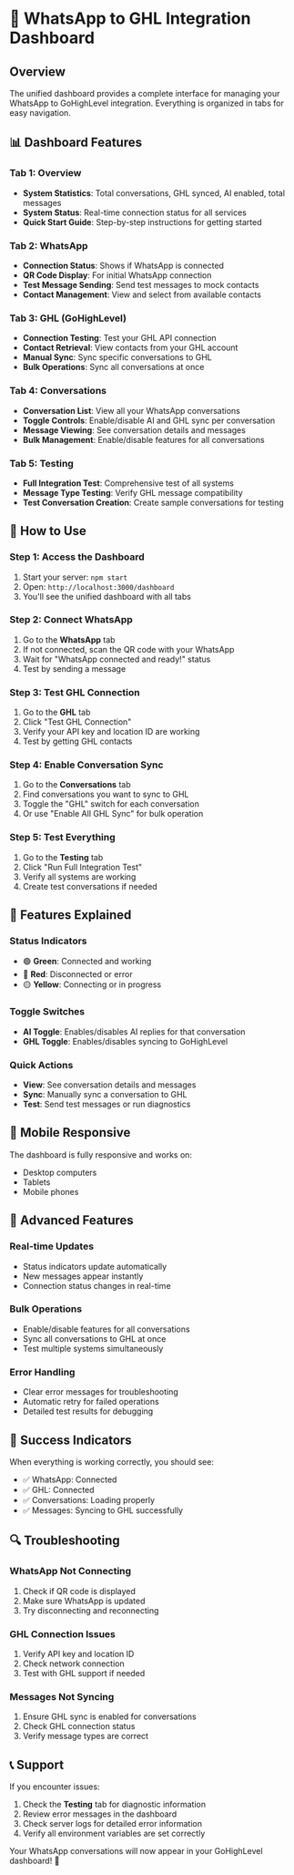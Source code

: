 # 🚀 WhatsApp to GHL Integration Dashboard

## Overview

The unified dashboard provides a complete interface for managing your WhatsApp to GoHighLevel integration. Everything is organized in tabs for easy navigation.

## 📊 Dashboard Features

### **Tab 1: Overview**
- **System Statistics**: Total conversations, GHL synced, AI enabled, total messages
- **System Status**: Real-time connection status for all services
- **Quick Start Guide**: Step-by-step instructions for getting started

### **Tab 2: WhatsApp**
- **Connection Status**: Shows if WhatsApp is connected
- **QR Code Display**: For initial WhatsApp connection
- **Test Message Sending**: Send test messages to mock contacts
- **Contact Management**: View and select from available contacts

### **Tab 3: GHL (GoHighLevel)**
- **Connection Testing**: Test your GHL API connection
- **Contact Retrieval**: View contacts from your GHL account
- **Manual Sync**: Sync specific conversations to GHL
- **Bulk Operations**: Sync all conversations at once

### **Tab 4: Conversations**
- **Conversation List**: View all your WhatsApp conversations
- **Toggle Controls**: Enable/disable AI and GHL sync per conversation
- **Message Viewing**: See conversation details and messages
- **Bulk Management**: Enable/disable features for all conversations

### **Tab 5: Testing**
- **Full Integration Test**: Comprehensive test of all systems
- **Message Type Testing**: Verify GHL message compatibility
- **Test Conversation Creation**: Create sample conversations for testing

## 🎯 How to Use

### **Step 1: Access the Dashboard**
1. Start your server: `npm start`
2. Open: `http://localhost:3000/dashboard`
3. You'll see the unified dashboard with all tabs

### **Step 2: Connect WhatsApp**
1. Go to the **WhatsApp** tab
2. If not connected, scan the QR code with your WhatsApp
3. Wait for "WhatsApp connected and ready!" status
4. Test by sending a message

### **Step 3: Test GHL Connection**
1. Go to the **GHL** tab
2. Click "Test GHL Connection"
3. Verify your API key and location ID are working
4. Test by getting GHL contacts

### **Step 4: Enable Conversation Sync**
1. Go to the **Conversations** tab
2. Find conversations you want to sync to GHL
3. Toggle the "GHL" switch for each conversation
4. Or use "Enable All GHL Sync" for bulk operation

### **Step 5: Test Everything**
1. Go to the **Testing** tab
2. Click "Run Full Integration Test"
3. Verify all systems are working
4. Create test conversations if needed

## 🔧 Features Explained

### **Status Indicators**
- 🟢 **Green**: Connected and working
- 🔴 **Red**: Disconnected or error
- 🟡 **Yellow**: Connecting or in progress

### **Toggle Switches**
- **AI Toggle**: Enables/disables AI replies for that conversation
- **GHL Toggle**: Enables/disables syncing to GoHighLevel

### **Quick Actions**
- **View**: See conversation details and messages
- **Sync**: Manually sync a conversation to GHL
- **Test**: Send test messages or run diagnostics

## 📱 Mobile Responsive

The dashboard is fully responsive and works on:
- Desktop computers
- Tablets
- Mobile phones

## 🚀 Advanced Features

### **Real-time Updates**
- Status indicators update automatically
- New messages appear instantly
- Connection status changes in real-time

### **Bulk Operations**
- Enable/disable features for all conversations
- Sync all conversations to GHL at once
- Test multiple systems simultaneously

### **Error Handling**
- Clear error messages for troubleshooting
- Automatic retry for failed operations
- Detailed test results for debugging

## 🎉 Success Indicators

When everything is working correctly, you should see:
- ✅ WhatsApp: Connected
- ✅ GHL: Connected  
- ✅ Conversations: Loading properly
- ✅ Messages: Syncing to GHL successfully

## 🔍 Troubleshooting

### **WhatsApp Not Connecting**
1. Check if QR code is displayed
2. Make sure WhatsApp is updated
3. Try disconnecting and reconnecting

### **GHL Connection Issues**
1. Verify API key and location ID
2. Check network connection
3. Test with GHL support if needed

### **Messages Not Syncing**
1. Ensure GHL sync is enabled for conversations
2. Check GHL connection status
3. Verify message types are correct

## 📞 Support

If you encounter issues:
1. Check the **Testing** tab for diagnostic information
2. Review error messages in the dashboard
3. Check server logs for detailed error information
4. Verify all environment variables are set correctly

Your WhatsApp conversations will now appear in your GoHighLevel dashboard! 🎉
